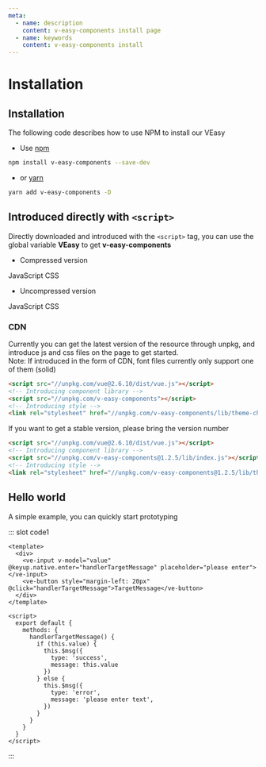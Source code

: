 ```yaml
---
meta:
  - name: description
    content: v-easy-components install page
  - name: keywords
    content: v-easy-components install
---
```


# Installation

## Installation

The following code describes how to use NPM to install our VEasy

+ Use [npm](https://www.npmjs.com/package/v-easy-components)

```sh
npm install v-easy-components --save-dev
```

+ or [yarn](https://yarnpkg.com/en/package/v-easy-components)

```sh
yarn add v-easy-components -D
```

## Introduced directly with `<script>` <Badge text="0.5.1+"/>

Directly downloaded and introduced with the `<script>` tag, you can use the global variable **VEasy** to get **v-easy-components**

+ Compressed version
<div class="v-easy-box">
  <a :href="'https://unpkg.com/v-easy-components@'+ _v_easy_components_version +'/lib/index.min.js'" target="_blank"><ve-button>JavaScript</ve-button></a>
  <a :href="'//unpkg.com/v-easy-components@'+ _v_easy_components_version +'/lib/theme-chalk/index.css'" target="_blank"><ve-button>CSS</ve-button></a>
</div>

+ Uncompressed version
<div class="v-easy-box">
  <a :href="'//unpkg.com/v-easy-components@'+ _v_easy_components_version +'/lib/index.js'" target="_blank"><ve-button>JavaScript</ve-button></a>
  <a :href="'//unpkg.com/v-easy-components@'+ _v_easy_components_version +'/lib/theme-chalk/index.css'" target="_blank"><ve-button>CSS</ve-button></a>
</div>

### CDN

Currently you can get the latest version of the resource through unpkg, and introduce js and css files on the page to get started.  
Note: If introduced in the form of CDN, font files currently only support one of them (solid)

```html
<script src="//unpkg.com/vue@2.6.10/dist/vue.js"></script>
<!-- Introducing component library -->
<script src="//unpkg.com/v-easy-components"></script>
<!-- Introducing style -->
<link rel="stylesheet" href="//unpkg.com/v-easy-components/lib/theme-chalk/index.css">
```

If you want to get a stable version, please bring the version number

```html
<script src="//unpkg.com/vue@2.6.10/dist/vue.js"></script>
<!-- Introducing component library -->
<script src="//unpkg.com/v-easy-components@1.2.5/lib/index.js"></script>
<!-- Introducing style -->
<link rel="stylesheet" href="//unpkg.com/v-easy-components@1.2.5/lib/theme-chalk/index.css">
```

## Hello world

A simple example, you can quickly start prototyping

<div>
  <preview-code _id="1">
    <template #default>
      <ve-input v-model="value" @keyup.native.enter="handlerTargetMessage" placeholder="please enter"></ve-input>
      <ve-button style="margin-left: 20px" @click="handlerTargetMessage">TargetMessage</ve-button>
    </template>
    <template #txt>
      <div>Just use it as agreed, and you can quickly prototype</div>
    </template>
  </preview-code>
</div>

::: slot code1
```vue
<template>
  <div>
    <ve-input v-model="value" @keyup.native.enter="handlerTargetMessage" placeholder="please enter"></ve-input>
    <ve-button style="margin-left: 20px" @click="handlerTargetMessage">TargetMessage</ve-button>
  </div>
</template>

<script>
  export default {
    methods: {
      handlerTargetMessage() {
        if (this.value) {
          this.$msg({
            type: 'success',
            message: this.value
          })
        } else {
          this.$msg({
            type: 'error',
            message: 'please enter text',
          })
        }
      }
    }
  }
</script>
```
:::

<script>
  export default {
    data() {
      return {
        value: ''
      }
    },
    methods: {
      handlerTargetMessage() {
        if (this.value) {
          this.$msg({
            type: 'success',
            message: this.value
          })
        } else {
          this.$msg({
            type: 'error',
            message: 'please enter text',
          })
        }
      }
    }
  }
</script>

<style>
  .v-easy-input-wz.v-easy-input input {
    height: 32px;
  }
</style>
